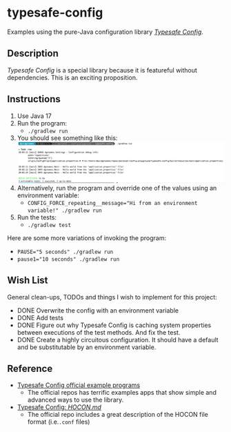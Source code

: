 # typesafe-config

Examples using the pure-Java configuration library [*Typesafe Config*](https://github.com/lightbend/config).

## Description

*Typesafe Config* is a special library because it is featureful without dependencies. This is an exciting proposition.  

## Instructions

1. Use Java 17
1. Run the program:
    * `./gradlew run`
1. You should see something like this:
    ![output.png](output.png)
1. Alternatively, run the program and override one of the values using an environment variable:
    * `CONFIG_FORCE_repeating__message="Hi from an environment variable!" ./gradlew run`
1. Run the tests:
    * `./gradlew test`
  
Here are some more variations of invoking the program:
* `PAUSE="5 seconds" ./gradlew run`
* `pause1="10 seconds" ./gradlew run`

## Wish List

General clean-ups, TODOs and things I wish to implement for this project:

* DONE Overwrite the config with an environment variable
* DONE Add tests
* DONE Figure out why Typesafe Config is caching system properties between executions of the test methods. And fix the test.
* DONE Create a highly circuitous configuration. It should have a default and be substitutable by an environment
  variable.

## Reference

* [Typesafe Config official example programs](https://github.com/lightbend/config/tree/main/examples/java)
  * The official repos has terrific examples apps that show simple and advanced ways to use the library.
* [Typesafe Config: *HOCON.md*](https://github.com/lightbend/config/blob/main/HOCON.md)
  * The official repo includes a great description of the HOCON file format (i.e.`.conf` files) 

